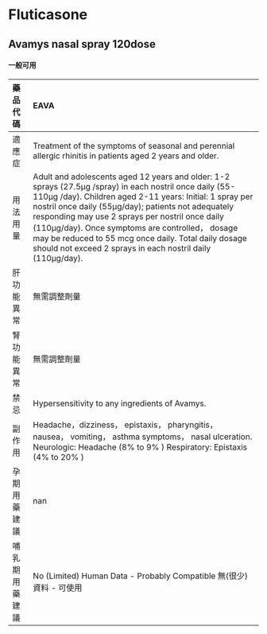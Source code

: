 # Fluticasone

## Avamys nasal spray 120dose

#### 一般可用

| 藥品代碼       | EAVA                                                                                                                                                                                                                                                                                                                                                                                                                                                    |
|:---------------|:--------------------------------------------------------------------------------------------------------------------------------------------------------------------------------------------------------------------------------------------------------------------------------------------------------------------------------------------------------------------------------------------------------------------------------------------------------|
| 適應症         | Treatment of the symptoms of seasonal and perennial allergic rhinitis in patients aged 2 years and older.                                                                                                                                                                                                                                                                                                                                               |
| 用法用量       | Adult and adolescents aged 12 years and older: 1-2 sprays (27.5μg /spray) in each nostril once daily (55-110μg /day). Children aged 2-11 years: Initial: 1 spray per nostril once daily (55μg/day); patients not adequately responding may use 2 sprays per nostril once daily (110μg/day). Once symptoms are controlled， dosage may be reduced to 55 mcg once daily. Total daily dosage should not exceed 2 sprays in each nostril daily (110μg/day). |
| 肝功能異常     | 無需調整劑量                                                                                                                                                                                                                                                                                                                                                                                                                                            |
| 腎功能異常     | 無需調整劑量                                                                                                                                                                                                                                                                                                                                                                                                                                            |
| 禁忌           | Hypersensitivity to any ingredients of Avamys.                                                                                                                                                                                                                                                                                                                                                                                                          |
| 副作用         | Headache，dizziness， epistaxis， pharyngitis， nausea， vomiting， asthma symptoms， nasal ulceration. Neurologic: Headache (8% to 9% ) Respiratory: Epistaxis (4% to 20% )                                                                                                                                                                                                                                                                            |
| 孕期用藥建議   | nan                                                                                                                                                                                                                                                                                                                                                                                                                                                     |
| 哺乳期用藥建議 | No (Limited) Human Data - Probably Compatible 無(很少)資料 - 可使用                                                                                                                                                                                                                                                                                                                                                                                     |

